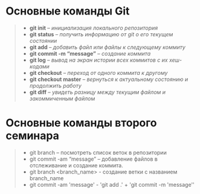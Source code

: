 # Основные команды Git
>* **git init** – *инициализация локального репозитория*
>* **git status** – *получить информацию от git о его текущем состоянии*
>* **git add** – *добавить файл или файлы к следующему коммиту*
>* **git commit -m “message”** – *создание коммита*
>* **git log** – *вывод на экран истории всех коммитов с их хеш-кодами*
>* **git checkout** – *переход от одного коммита к другому*
>* **git checkout master** – *вернуться к актуальному состоянию и продолжить работу*
>* **git diff** – *увидеть разницу между текущим файлом и закоммиченным файлом*

# Основные команды второго семинара

> * git branch – посмотреть список веток в репозитории
> * git commit -am “message” – добавление файлов в отслеживание и создание коммита.
> * git branch <branch_name> - создание ветки с названием branch_name
> * git commit -am 'message' - 'git add .' + 'git commit -m 'message''
